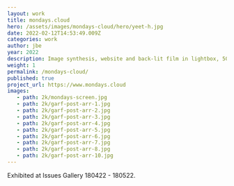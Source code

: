 ```yaml
---
layout: work
title: mondays.cloud
hero: /assets/images/mondays-cloud/hero/yeet-h.jpg
date: 2022-02-12T14:53:49.009Z
categories: work
author: jbe
year: 2022
description: Image synthesis, website and back-lit film in lightbox, 50x100cm
weight: 1
permalink: /mondays-cloud/
published: true
project_url: https://www.mondays.cloud
images:
   - path: 2k/mondays-screen.jpg
   - path: 2k/garf-post-arr-1.jpg
   - path: 2k/garf-post-arr-2.jpg
   - path: 2k/garf-post-arr-3.jpg
   - path: 2k/garf-post-arr-4.jpg
   - path: 2k/garf-post-arr-5.jpg
   - path: 2k/garf-post-arr-6.jpg
   - path: 2k/garf-post-arr-7.jpg
   - path: 2k/garf-post-arr-8.jpg
   - path: 2k/garf-post-arr-10.jpg
---
```


Exhibited at Issues Gallery 180422 - 180522.